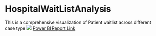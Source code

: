 # HospitalWaitListAnalysis
This is a comprehensive visualization of Patient waitlist across different case type
![](HospitalWaitListAnalysis.png)
[Power BI Report Link](https://app.powerbi.com/groups/me/reports/4c86d4d0-96c7-4de3-b308-93fc13d77903/fc94167ca6bcb05ae7b0?experience=power-bi)
